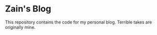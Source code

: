 # Zain's Blog

This repository contains the code for my personal blog. Terrible takes are originally mine.

